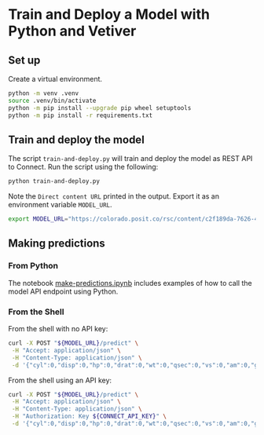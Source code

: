 # Train and Deploy a Model with Python and Vetiver

## Set up

Create a virtual environment.

```bash
python -m venv .venv
source .venv/bin/activate
python -m pip install --upgrade pip wheel setuptools
python -m pip install -r requirements.txt
```

## Train and deploy the model

The script `train-and-deploy.py` will train and deploy the model as REST API to Connect. Run the script using the following:

```bash
python train-and-deploy.py
```

Note the `Direct content URL` printed in the output. Export it as an environment variable `MODEL_URL`.

```bash
export MODEL_URL="https://colorado.posit.co/rsc/content/c2f189da-7626-48e7-9882-78ee6c49c1b9"
```

## Making predictions

### From Python

The notebook [make-predictions.ipynb](make-predictions.ipynb) includes examples of how to call the model API endpoint using Python.

### From the Shell

From the shell with no API key:

```bash
curl -X POST "${MODEL_URL}/predict" \
 -H "Accept: application/json" \
 -H "Content-Type: application/json" \
 -d '{"cyl":0,"disp":0,"hp":0,"drat":0,"wt":0,"qsec":0,"vs":0,"am":0,"gear":0,"carb":0}'

```

From the shell using an API key:

```bash
curl -X POST "${MODEL_URL}/predict" \
 -H "Accept: application/json" \
 -H "Content-Type: application/json" \
 -H "Authorization: Key ${CONNECT_API_KEY}" \
 -d '{"cyl":0,"disp":0,"hp":0,"drat":0,"wt":0,"qsec":0,"vs":0,"am":0,"gear":0,"carb":0}'
```

